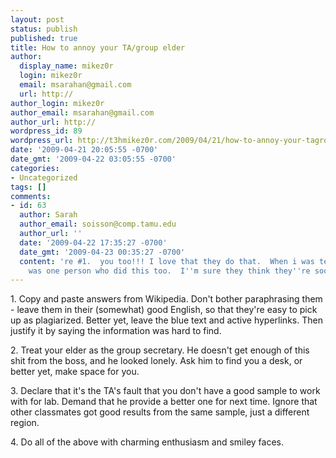```yaml
---
layout: post
status: publish
published: true
title: How to annoy your TA/group elder
author:
  display_name: mikez0r
  login: mikez0r
  email: msarahan@gmail.com
  url: http://
author_login: mikez0r
author_email: msarahan@gmail.com
author_url: http://
wordpress_id: 89
wordpress_url: http://t3hmikez0r.com/2009/04/21/how-to-annoy-your-tagroup-elder/
date: '2009-04-21 20:05:55 -0700'
date_gmt: '2009-04-22 03:05:55 -0700'
categories:
- Uncategorized
tags: []
comments:
- id: 63
  author: Sarah
  author_email: soisson@comp.tamu.edu
  author_url: ''
  date: '2009-04-22 17:35:27 -0700'
  date_gmt: '2009-04-23 00:35:27 -0700'
  content: 're #1.  you too!!! I love that they do that.  When i was teaching there
    was one person who did this too.  I''m sure they think they''re sooooo smart.'
---
```

<p>1. Copy and paste answers from Wikipedia.  Don't bother paraphrasing them - leave them in their (somewhat) good English, so that they're easy to pick up as plagiarized.  Better yet, leave the blue text and active hyperlinks.  Then justify it by saying the information was hard to find.</p>
<p>2. Treat your elder as the group secretary.  He doesn't get enough of this shit from the boss, and he looked lonely.  Ask him to find you a desk, or better yet, make space for you.</p>
<p>3. Declare that it's the TA's fault that you don't have a good sample to work with for lab.  Demand that he provide a better one for next time.  Ignore that other classmates got good results from the same sample, just a different region.</p>
<p>4. Do all of the above with charming enthusiasm and smiley faces.</p>
